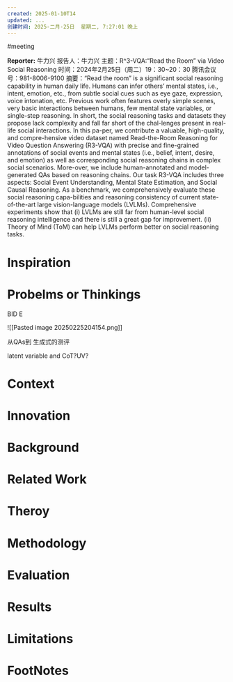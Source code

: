 ```yaml
---
created: 2025-01-10T14
updated: ...
创建时间: 2025-二月-25日  星期二, 7:27:01 晚上
---
```

#meeting 

**Reporter:**  牛力兴
报告人：牛力兴
主题：R^3-VQA:“Read the Room” via Video Social Reasoning
时间：2024年2月25日（周二）19：30~20：30
腾讯会议号：981-8006-9100
摘要：“Read the room” is a significant social reasoning capability in human daily life. Humans can infer others’ mental states, i.e., intent, emotion, etc., from subtle social cues such as eye gaze, expression, voice intonation, etc. Previous work often features overly simple scenes, very basic interactions between humans, few mental state variables, or single-step reasoning. In short, the social reasoning tasks and datasets they propose lack complexity and fall far short of the chal-lenges present in real-life social interactions. In this pa-per, we contribute a valuable, high-quality, and compre-hensive video dataset named Read-the-Room Reasoning for Video Question Answering (R3-VQA) with precise and fine-grained annotations of social events and mental states (i.e., belief, intent, desire, and emotion) as well as corresponding social reasoning chains in complex social scenarios. More-over, we include human-annotated and model-generated QAs based on reasoning chains. Our task R3-VQA includes three aspects: Social Event Understanding, Mental State Estimation, and Social Causal Reasoning. As a benchmark, we comprehensively evaluate these social reasoning capa-bilities and reasoning consistency of current state-of-the-art large vision-language models (LVLMs). Comprehensive experiments show that (i) LVLMs are still far from human-level social reasoning intelligence and there is still a great gap for improvement. (ii) Theory of Mind (ToM) can help LVLMs perform better on social reasoning tasks.
# Inspiration
# Probelms or Thinkings 

BID E


![[Pasted image 20250225204154.png]]


从QAs到 生成式的测评


latent variable and CoT?UV?
# Context
# Innovation
# Background
# Related Work
# Theroy
# Methodology
# Evaluation
# Results
# Limitations
# FootNotes
